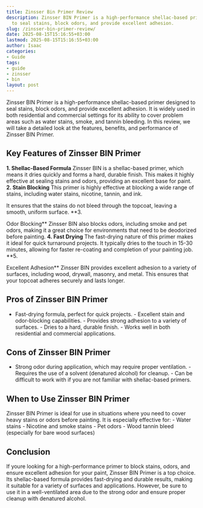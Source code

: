 ```yaml
---
title: Zinsser Bin Primer Review
description: Zinsser BIN Primer is a high-performance shellac-based primer designed
  to seal stains, block odors, and provide excellent adhesion.
slug: /zinsser-bin-primer-review/
date: 2025-08-15T15:16:55+03:00
lastmod: 2025-08-15T15:16:55+03:00
author: Isaac
categories:
- Guide
tags:
- guide
- zinsser
- bin
layout: post
---
```

Zinsser BIN Primer is a high-performance shellac-based primer designed to seal stains, block odors, and provide excellent adhesion. It is widely used in both residential and commercial settings for its ability to cover problem areas such as water stains, smoke, and tannin bleeding. In this review, we will take a detailed look at the features, benefits, and performance of Zinsser BIN Primer.

##  Key Features of Zinsser BIN Primer

**1. Shellac-Based Formula** Zinsser BIN is a shellac-based primer, which means it dries quickly and forms a hard, durable finish. This makes it highly effective at sealing stains and odors, providing an excellent base for paint. **2. Stain Blocking** This primer is highly effective at blocking a wide range of stains, including water stains, nicotine, tannin, and ink.

It ensures that the stains do not bleed through the topcoat, leaving a smooth, uniform surface. **3.

Odor Blocking** Zinsser BIN also blocks odors, including smoke and pet odors, making it a great choice for environments that need to be deodorized before painting. **4. Fast Drying** The fast-drying nature of this primer makes it ideal for quick turnaround projects. It typically dries to the touch in 15-30 minutes, allowing for faster re-coating and completion of your painting job. **5.

Excellent Adhesion** Zinsser BIN provides excellent adhesion to a variety of surfaces, including wood, drywall, masonry, and metal. This ensures that your topcoat adheres securely and lasts longer.

##  Pros of Zinsser BIN Primer

- Fast-drying formula, perfect for quick projects. - Excellent stain and odor-blocking capabilities. - Provides strong adhesion to a variety of surfaces. - Dries to a hard, durable finish. - Works well in both residential and commercial applications.

##  Cons of Zinsser BIN Primer

- Strong odor during application, which may require proper ventilation. - Requires the use of a solvent (denatured alcohol) for cleanup. - Can be difficult to work with if you are not familiar with shellac-based primers.

##  When to Use Zinsser BIN Primer

Zinsser BIN Primer is ideal for use in situations where you need to cover heavy stains or odors before painting. It is especially effective for: - Water stains - Nicotine and smoke stains - Pet odors - Wood tannin bleed (especially for bare wood surfaces)

##  Conclusion

If youre looking for a high-performance primer to block stains, odors, and ensure excellent adhesion for your paint, Zinsser BIN Primer is a top choice. Its shellac-based formula provides fast-drying and durable results, making it suitable for a variety of surfaces and applications. However, be sure to use it in a well-ventilated area due to the strong odor and ensure proper cleanup with denatured alcohol.
